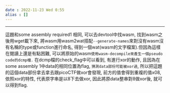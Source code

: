 ```yaml
---
date : 2022-11-23 Wed 0:55
alias : []
---
```

---

這題和some assembly required1 相同, 可以去devtool中找wasm, 找到wasm之後用wget載下來, 將wasm用wasm2wat搭配`--generate-names`來對沒有wasm沒有名稱的type或function進行命名, 得到一個wat(wasm的文字檔案).但因為這樣在閱讀上還是有點困難, 可以將原始的wasm`使用wasm-decompile來產生一個pseudo code的dcmp檔.` 在dcmp檔的check_flag中可以看到, 有進行xor的動作, 且因為在some assembly 1中data的相同位置為flag, `猜測data部份可能被xor過`, 所以把這題的這個data部份拿去拿去跟picoCTF做xor會發現, 前方的值會得到重複的值x08, 依照xor的特性, 代表原字串是以8下去做xor, 因此將原data整串對8做xor後, 就可以得到flag.

